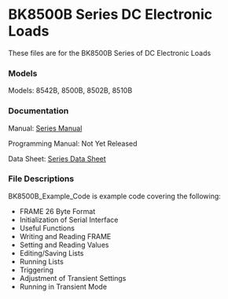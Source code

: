 # BK8500B Series DC Electronic Loads
These files are for the BK8500B Series of DC Electronic Loads

### Models
Models: 8542B, 8500B, 8502B, 8510B


### Documentation
Manual: [Series Manual](https://bkpmedia.s3.amazonaws.com/downloads/manuals/en-us/8500B_Series_manual.pdf)

Programming Manual: Not Yet Released

Data Sheet: [Series Data Sheet](https://bkpmedia.s3.amazonaws.com/downloads/datasheets/en-us/8500B_Series_datasheet.pdf)

### File Descriptions
BK8500B_Example_Code is example code covering the following:
- FRAME 26 Byte Format
- Initialization of Serial Interface
- Useful Functions
- Writing and Reading FRAME
- Setting and Reading Values
- Editing/Saving Lists
- Running Lists
- Triggering
- Adjustment of Transient Settings
- Running in Transient Mode
